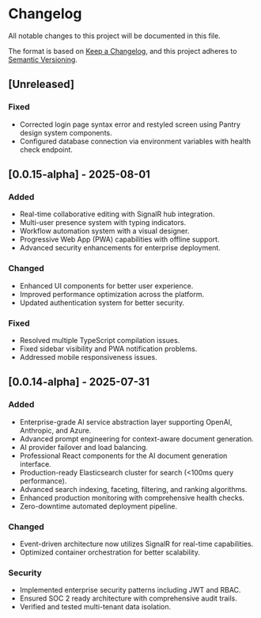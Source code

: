 # Changelog

All notable changes to this project will be documented in this file.

The format is based on [Keep a Changelog](https://keepachangelog.com/en/1.1.0/),
and this project adheres to [Semantic Versioning](https://semver.org/spec/v2.0.0.html).

## [Unreleased]

### Fixed
- Corrected login page syntax error and restyled screen using Pantry design system components.
- Configured database connection via environment variables with health check endpoint.

## [0.0.15-alpha] - 2025-08-01

### Added
- Real-time collaborative editing with SignalR hub integration.
- Multi-user presence system with typing indicators.
- Workflow automation system with a visual designer.
- Progressive Web App (PWA) capabilities with offline support.
- Advanced security enhancements for enterprise deployment.

### Changed
- Enhanced UI components for better user experience.
- Improved performance optimization across the platform.
- Updated authentication system for better security.

### Fixed
- Resolved multiple TypeScript compilation issues.
- Fixed sidebar visibility and PWA notification problems.
- Addressed mobile responsiveness issues.

## [0.0.14-alpha] - 2025-07-31

### Added
- Enterprise-grade AI service abstraction layer supporting OpenAI, Anthropic, and Azure.
- Advanced prompt engineering for context-aware document generation.
- AI provider failover and load balancing.
- Professional React components for the AI document generation interface.
- Production-ready Elasticsearch cluster for search (<100ms query performance).
- Advanced search indexing, faceting, filtering, and ranking algorithms.
- Enhanced production monitoring with comprehensive health checks.
- Zero-downtime automated deployment pipeline.

### Changed
- Event-driven architecture now utilizes SignalR for real-time capabilities.
- Optimized container orchestration for better scalability.

### Security
- Implemented enterprise security patterns including JWT and RBAC.
- Ensured SOC 2 ready architecture with comprehensive audit trails.
- Verified and tested multi-tenant data isolation.
